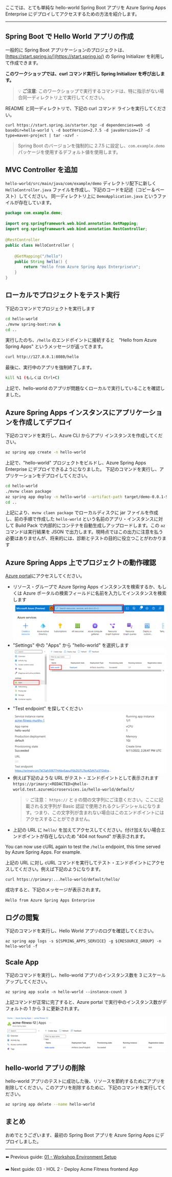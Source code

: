 ここでは、とても単純な hello-world Spring Boot アプリを Azure Spring Apps Enterprise にデプロイしてアクセスするための方法を紹介します。

---

## Spring Boot で Hello World アプリの作成

一般的に Spring Boot アプリケーションのプロジェクトは、[https://start.spring.io/](https://start.spring.io/) の Spring Initializer を利用して作成できます。

**このワークショップでは、curl コマンド実行し Spring Initializer を呼び出します。**

>💡 __ご注意__: このワークショップで実行するコマンドは、特に指示がない場合同一ディレクトリ上で実行してください。

README と同一ディレクトリで、下記の curl コマンド ラインを実行してください。

```shell
curl https://start.spring.io/starter.tgz -d dependencies=web -d baseDir=hello-world \ -d bootVersion=2.7.5 -d javaVersion=17 -d type=maven-project | tar -xzvf -
```

> Spring Boot のバージョンを強制的に 2.7.5 に設定し、`com.example.demo` パッケージを使用するデフォルト値を使用します。

## MVC Controller を追加

`hello-world/src/main/java/com/example/demo` ディレクトリ配下に新しく `HelloController.java` ファイルを作成し、下記のコードを記述（コピー＆ペースト）してください。 同一ディレクトリ上に `DemoApplication.java` というファイルが存在しています。

```java
package com.example.demo;

import org.springframework.web.bind.annotation.GetMapping;
import org.springframework.web.bind.annotation.RestController;

@RestController
public class HelloController {

    @GetMapping("/hello")
    public String hello() {
        return "Hello from Azure Spring Apps Enterprise\n";
    }
}
```

## ローカルでプロジェクトをテスト実行

下記のコマンドでプロジェクトを実行します

```bash
cd hello-world
./mvnw spring-boot:run &
cd ..
```

実行したのち、`/hello` のエンドポイントに接続すると　"Hello from Azure Spring Apps" というメッセージが返ってきます。

```bash
curl http://127.0.0.1:8080/hello
```

最後に、実行中のアプリを強制終了します。

```bash
kill %1 (もしくは Ctrl+C)
```

上記で、hello-world のアプリが問題なくローカルで実行していることを確認しました。

## Azure Spring Apps インスタンスにアプリケーションを作成してデプロイ

下記のコマンドを実行し、Azure CLI からアプリ インスタンスを作成してください。

```bash
az spring app create -n hello-world
```

上記で、"hello-world" プロジェクトをビルドし、Azure Spring Apps Enterprise にデプロイできるようになりました。
下記のコマンドを実行し、アプリケーションをデプロイしてください。

```bash
cd hello-world
./mvnw clean package
az spring app deploy -n hello-world --artifact-path target/demo-0.0.1-SNAPSHOT.jar
cd ..
```

上記により、`mvnw claen package` でローカルディスクに jar ファイルを作成し、前の手順で作成した `hello-world` という名前のアプリ・インスタンスに対して Build Pack で内部的にコンテナを自動生成しアップロードします。この `az` コマンドは実行結果を JSON で出力します。現時点ではこの出力に注意を払う必要はありませんが、将来的には、診断とテストの目的に役立つことがわかります

## Azure Spring Apps 上でプロジェクトの動作確認

[Azure portal](https://portal.azure.com/)にアクセスしてください。

- リソース・グループで Azure Spring Apps インスタンスを検索するか、もしくは Azure ポータルの検索フィールドに名前を入力してインスタンスを検索します
![Updated instance count](./images/search-resource.png)
- "Settings" 中の "Apps" から "hello-world" を選択します
![Select App](./images/select-app.png)
- "Test endpoint" を探してください
![Test endpoint](images/test-endpoint.png)
- 例えば下記のような URL がテスト・エンドポイントとして表示されます
  `https://primary:<REDACTED>@hello-world.test.azuremicroservices.io/hello-world/default/`
  >💡 ご注意： `https://` と `@` の間の文字列にご注意ください。ここに記載される文字列が Basic 認証で使用されるクレデンシャルになります。つまり、この文字列が含まれない場合はこのエンドポイントにはアクセスすることができません。
- 上記の URL に `hello/` を加えてアクセスしてください。付け加えない場合エンドポイントが存在しないため "404 not found" が表示されます。

You can now use cURL again to test the `/hello` endpoint, this time served by Azure Spring Apps.  For example.

上記の URL に対し cURL コマンドを実行してテスト・エンドポイントにアクセスしてください。例えば下記のようになります。

```bash
curl https://primary:...hello-world/default/hello/
```

成功すると、下記のメッセージが表示されます。

`Hello from Azure Spring Apps Enterprise`

## ログの閲覧

下記のコマンドを実行し、Hello World アプリのログを確認してください。

```shell
az spring app logs -s ${SPRING_APPS_SERVICE} -g ${RESOURCE_GROUP} -n hello-world -f
```

## Scale App

下記のコマンドを実行し、hello-world アプリのインスタンス数を 3 にスケールアップしてください。

```shell
az spring app scale -n hello-world --instance-count 3
```

上記コマンドが正常に完了すると、Azure portal で実行中のインスタンス数がデフォルトの 1 から 3 に更新されます。

![Updated instance count](./images/instance-count.png)

## hello-world アプリの削除

hello-world アプリのテストに成功した後、リソースを節約するためにアプリを削除してください。このアプリを削除するために、下記のコマンドを実行してください。

```bash
az spring app delete --name hello-world
```
## まとめ

おめでとうございます、最初の Spring Boot アプリを Azure Spring Apps にデプロイしました。

---

⬅️ Previous guide: [01 - Workshop Environment Setup](../01-workshop-environment-setup/README.md)

➡️ Next guide: 03 - HOL 2 - Deploy Acme Fitness frontend App
